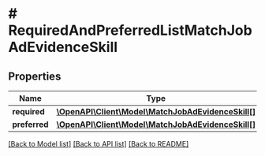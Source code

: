 # # RequiredAndPreferredListMatchJobAdEvidenceSkill

## Properties

Name | Type | Description | Notes
------------ | ------------- | ------------- | -------------
**required** | [**\OpenAPI\Client\Model\MatchJobAdEvidenceSkill[]**](MatchJobAdEvidenceSkill.md) |  |
**preferred** | [**\OpenAPI\Client\Model\MatchJobAdEvidenceSkill[]**](MatchJobAdEvidenceSkill.md) |  |

[[Back to Model list]](../../README.md#models) [[Back to API list]](../../README.md#endpoints) [[Back to README]](../../README.md)
